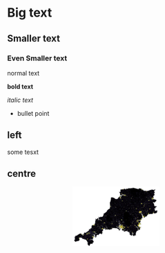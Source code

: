 # Big text
## Smaller text
### Even Smaller text

normal text

**bold text**

*italic text*


* bullet point
## left
some tesxt
## centre
<p align="center">
  <img src="Capture.JPG" width="40%">
</p>
